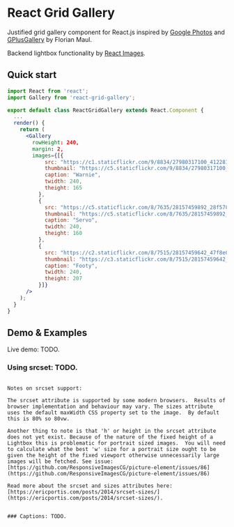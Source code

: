 # React Grid Gallery

Justified grid gallery component for React.js inspired by [Google Photos](https://photos.google.com/) and [GPlusGallery](http://fmaul.de/gallery-grid-example/) by Florian Maul.

Backend lightbox functionality by [React Images](https://github.com/jossmac/react-images).



## Quick start

```jsx
import React from 'react';
import Gallery from 'react-grid-gallery';

export default class ReactGridGallery extends React.Component {
  ...
  render() {
    return (
      <Gallery
        rowHeight: 240,
        margin: 2,
        images={[{
            src: "https://c1.staticflickr.com/9/8834/27980317100_4122816a5c_o.png",
            thumbnail: "https://c5.staticflickr.com/9/8834/27980317100_e87052d0b0_m.jpg",
            caption: "Warnie",
            twidth: 240,
            theight: 165
          },
          {
            src: "https://c5.staticflickr.com/8/7635/28157459892_28f5784891_o.jpg",
            thumbnail: "https://c5.staticflickr.com/8/7635/28157459892_08d53d0a8d_m.jpg",
            caption: "Servo",
            twidth: 240,
            theight: 160
          },
          {
            src: "https://c2.staticflickr.com/8/7515/28157459642_47f8e073ce_o.png",
            thumbnail: "https://c3.staticflickr.com/8/7515/28157459642_506a1008f2_m.jpg",
            caption: "Footy",
            twidth: 240,
            theight: 207
          }]}
      />
    );
  }
}
```


## Demo & Examples

Live demo: TODO.

### Using srcset: TODO.


```

Notes on srcset support:

The srcset attribute is supported by some modern browsers.  Results of browser implementation and behaviour may vary. The sizes attribute uses the default maxWidth CSS property set to the image.  By default this is 80% so 80vw.

Another thing to note is that 'h' or height in the srcset attribute does not yet exist. Because of the nature of the fixed height of a Lightbox this is problematic for portrait sized images.  You will need to calculate what the best 'w' size for a portrait size ought to be given the height of the fixed viewport otherwise unnecessarily large images will be fetched. See issue: [https://github.com/ResponsiveImagesCG/picture-element/issues/86](https://github.com/ResponsiveImagesCG/picture-element/issues/86)

Read more about the srcset and sizes attributes here: [https://ericportis.com/posts/2014/srcset-sizes/](https://ericportis.com/posts/2014/srcset-sizes/).


### Captions: TODO.


